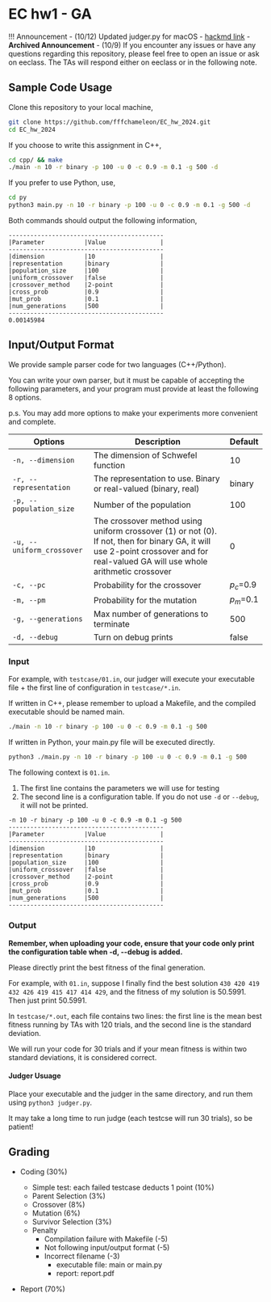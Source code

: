 # EC hw1 - GA
!!! Announcement
    - (10/12) Updated judger.py for macOS
    - [hackmd link](https://hackmd.io/@4UDDOpeNS8G39Ake7fKULg/ryHb6gVkkl)
    - **Archived Announcement**
        - (10/9) If you encounter any issues or have any questions regarding this repository, please feel free to open an issue or ask on eeclass. The TAs will respond either on eeclass or in the following note.

## Sample Code Usage
Clone this repository to your local machine,
```bash
git clone https://github.com/fffchameleon/EC_hw_2024.git
cd EC_hw_2024
```
If you choose to write this assignment in C++,
```bash
cd cpp/ && make
./main -n 10 -r binary -p 100 -u 0 -c 0.9 -m 0.1 -g 500 -d
```
If you prefer to use Python, use,
```bash
cd py
python3 main.py -n 10 -r binary -p 100 -u 0 -c 0.9 -m 0.1 -g 500 -d
```
Both commands should output the following information,
```
-------------------------------------------
|Parameter           |Value               |
-------------------------------------------
|dimension           |10                  |
|representation      |binary              |
|population_size     |100                 |
|uniform_crossover   |false               |
|crossover_method    |2-point             |
|cross_prob          |0.9                 |
|mut_prob            |0.1                 |
|num_generations     |500                 |
-------------------------------------------
0.00145984
```
## Input/Output Format
We provide sample parser code for two languages (C++/Python). 

You can write your own parser, but it must be capable of accepting the following parameters, and your program must provide at least the following 8 options. 

p.s. You may add more options to make your experiments more convenient and complete.

| Options       | Description | Default |
| ------------- | ----------- | ------- |
| `-n, --dimension` | The dimension of Schwefel function | 10 |
| `-r, --representation`    | The representation to use. Binary or real-valued (binary, real) | binary |
| `-p, --population_size`	  |  Number of the population |100 |
| `-u, --uniform_crossover`  | The crossover method using uniform crossover (1) or not (0). If not, then for binary GA, it will use 2-point crossover and for real-valued GA will use whole arithmetic crossover | 0 |
| `-c, --pc` |	Probability for the crossover | $p_c$=0.9 |
| `-m, --pm` |	Probability for the mutation  |  $p_m$=0.1 |
| `-g, --generations`  |  Max number of generations to terminate | 500 |
| `-d, --debug`        | Turn on debug prints | false |

### Input
For example, with `testcase/01.in`, our judger will execute your executable file + the first line of configuration in `testcase/*.in`.

If written in C++, please remember to upload a Makefile, and the compiled executable should be named main.
```bash
./main -n 10 -r binary -p 100 -u 0 -c 0.9 -m 0.1 -g 500
```
If written in Python, your main.py file will be executed directly.
```bash
python3 ./main.py -n 10 -r binary -p 100 -u 0 -c 0.9 -m 0.1 -g 500
```
The following context is `01.in`. 
1. The first line contains the parameters we will use for testing
2. The second line is a configuration table. If you do not use `-d` or `--debug`, it will not be printed.
```
-n 10 -r binary -p 100 -u 0 -c 0.9 -m 0.1 -g 500
-------------------------------------------
|Parameter           |Value               |
-------------------------------------------
|dimension           |10                  |
|representation      |binary              |
|population_size     |100                 |
|uniform_crossover   |false               |
|crossover_method    |2-point             |
|cross_prob          |0.9                 |
|mut_prob            |0.1                 |
|num_generations     |500                 |
-------------------------------------------
```
### Output
**Remember, when uploading your code, ensure that your code only print the configuration table when -d, --debug is added.**

Please directly print the best fitness of the final generation.

For example, with `01.in`, suppose I finally find the best solution `430 420 419 432 426 419 415 417 414 429`, and the fitness of my solution is 50.5991.
Then just print 50.5991.

In `testcase/*.out`, each file contains two lines: the first line is the mean best fitness running by TAs with 120 trials, and the second line is the standard deviation.
  
We will run your code for 30 trials and if your mean fitness is within two standard deviations, it is considered correct. 
#### Judger Usuage
Place your executable and the judger in the same directory, and run them using `python3 judger.py`. 

It may take a long time to run judge (each testcse will run 30 trials), so be patient!

## Grading 
- Coding (30%)
  - Simple test: each failed testcase deducts 1 point (10%)
  - Parent Selection (3%)
  - Crossover (8%)
  - Mutation (6%)
  - Survivor Selection (3%)
  - Penalty
    - Compilation failure with Makefile (-5)
    - Not following input/output format (-5)
    - Incorrect filename (-3)
      - executable file: main or main.py
      - report: report.pdf

- Report (70%)
